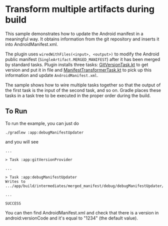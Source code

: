 # Transform multiple artifacts during build

This sample demonstrates how to update the Android manifest in a meaningful way.
It obtains information from the git repository and inserts it into AndroidManifest.xml.

The plugin uses `wiredWithFiles(<input>, <output>)` to modify the Android public manifest
(`SingleArtifact.MERGED_MANIFEST`) after it has been merged by standard tasks. Plugin installs
three tasks: [GitVersionTask.kt](build-logic/plugins/src/main/kotlin/GitVersionTask.kt) to
get version and put it in file and [ManifestTransformerTask.kt](build-logic/plugins/src/main/kotlin/ManifestTransformerTask.kt)
to pick up this information and update `AndroidManifest.xml`.

The sample shows how to wire multiple tasks together so that the output of the first
task is the input of the second task, and so on. Gradle places these tasks in a task
tree to be executed in the proper order during the build.

## To Run
To run the example, you can just do

```
./gradlew :app:debugManifestUpdater
```
and you will see

```
...

> Task :app:gitVersionProvider

...

> Task :app:debugManifestUpdater
Writes to .../app/build/intermediates/merged_manifest/debug/debugManifestUpdater/AndroidManifest.xml

...

SUCCESS
```
You can then find AndroidManifest.xml and check that there is a version in android:versionCode
and it's equal to "1234" (the default value).